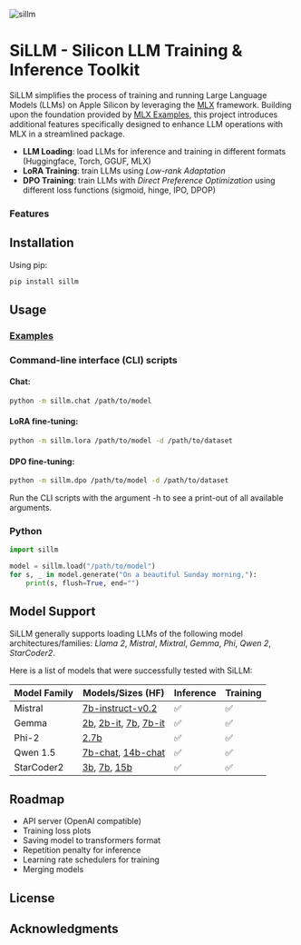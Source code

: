 ![sillm](https://github.com/armbues/SiLLM/assets/4117144/859002e9-d209-480b-adb2-7276cd360cbe)

# SiLLM - Silicon LLM Training & Inference Toolkit
SiLLM simplifies the process of training and running Large Language Models (LLMs) on Apple Silicon by leveraging the [MLX](https://github.com/ml-explore/mlx/) framework. Building upon the foundation provided by [MLX Examples](https://github.com/ml-explore/mlx-examples), this project introduces additional features specifically designed to enhance LLM operations with MLX in a streamlined package.

- **LLM Loading**: load LLMs for inference and training in different formats (Huggingface, Torch, GGUF, MLX)
- **LoRA Training**: train LLMs using *Low-rank Adaptation*
- **DPO Training**: train LLMs with *Direct Preference Optimization* using different loss functions (sigmoid, hinge, IPO, DPOP)

### Features


## Installation

Using pip:
``` sh
pip install sillm
```

## Usage

### [Examples](examples/)


### Command-line interface (CLI) scripts

#### Chat:
``` sh
python -m sillm.chat /path/to/model
```
#### LoRA fine-tuning:
``` sh
python -m sillm.lora /path/to/model -d /path/to/dataset
```
#### DPO fine-tuning:
``` sh
python -m sillm.dpo /path/to/model -d /path/to/dataset
```
Run the CLI scripts with the argument -h to see a print-out of all available arguments.

### Python

``` python
import sillm

model = sillm.load("/path/to/model")
for s, _ in model.generate("On a beautiful Sunday morning,"):
    print(s, flush=True, end="")
```

## Model Support
SiLLM generally supports loading LLMs of the following model architectures/families: *Llama 2*, *Mistral*, *Mixtral*, *Gemma*, *Phi*, *Qwen 2*, *StarCoder2*.

Here is a list of models that were successfully tested with SiLLM:

| Model Family | Models/Sizes (HF) | Inference | Training |
| --- | --- | --- | --- |
| Mistral | [7b-instruct-v0.2](https://huggingface.co/mistralai/Mistral-7B-Instruct-v0.2) | ✅ | ✅ |
| Gemma | [2b](https://huggingface.co/google/gemma-2b), [2b-it](https://huggingface.co/google/gemma-7b-it), [7b](https://huggingface.co/google/gemma-7b), [7b-it](https://huggingface.co/google/gemma-7b-it) | ✅ | ✅ |
| Phi-2 | [2.7b](https://huggingface.co/microsoft/phi-2) |  ✅ | ✅ |
| Qwen 1.5 | [7b-chat](https://huggingface.co/Qwen/Qwen1.5-7B-Chat), [14b-chat](https://huggingface.co/Qwen/Qwen1.5-14B-Chat) | ✅ | ✅ |
| StarCoder2 | [3b](https://huggingface.co/bigcode/starcoder2-3b), [7b](https://huggingface.co/bigcode/starcoder2-7b), [15b](https://huggingface.co/bigcode/starcoder2-15b) | ✅ | ✅ |

## Roadmap

- API server (OpenAI compatible)
- Training loss plots
- Saving model to transformers format
- Repetition penalty for inference
- Learning rate schedulers for training
- Merging models

## License

## Acknowledgments